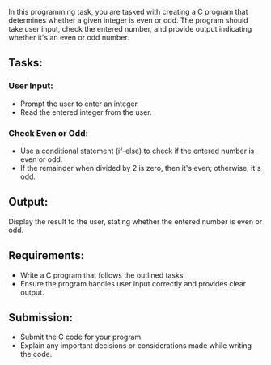 In this programming task, you are tasked with creating a C program that determines whether a given integer is even or odd. The program should take user input, check the entered number, and provide output indicating whether it's an even or odd number.

## Tasks:

### User Input:

- Prompt the user to enter an integer.
- Read the entered integer from the user.

### Check Even or Odd:

- Use a conditional statement (if-else) to check if the entered number is even or odd.
- If the remainder when divided by 2 is zero, then it's even; otherwise, it's odd.

## Output:

Display the result to the user, stating whether the entered number is even or odd.

## Requirements:

- Write a C program that follows the outlined tasks.
- Ensure the program handles user input correctly and provides clear output.

## Submission:

- Submit the C code for your program.
- Explain any important decisions or considerations made while writing the code.

